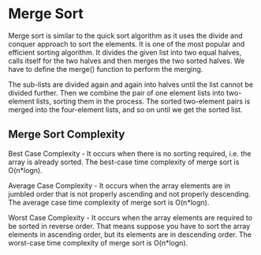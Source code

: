 # Merge Sort

Merge sort is similar to the quick sort algorithm as it uses the divide and conquer approach to sort the elements. It is one of the most popular and efficient sorting algorithm. It divides the given list into two equal halves, calls itself for the two halves and then merges the two sorted halves. We have to define the merge() function to perform the merging.

The sub-lists are divided again and again into halves until the list cannot be divided further. Then we combine the pair of one element lists into two-element lists, sorting them in the process. The sorted two-element pairs is merged into the four-element lists, and so on until we get the sorted list.

## Merge Sort Complexity 

Best Case Complexity - It occurs when there is no sorting required, i.e. the array is already sorted. The best-case time complexity of merge sort is O(n*logn).

Average Case Complexity - It occurs when the array elements are in jumbled order that is not properly ascending and not properly descending. The average case time complexity of merge sort is O(n*logn).

Worst Case Complexity - It occurs when the array elements are required to be sorted in reverse order. That means suppose you have to sort the array elements in ascending order, but its elements are in descending order. The worst-case time complexity of merge sort is O(n*logn).
